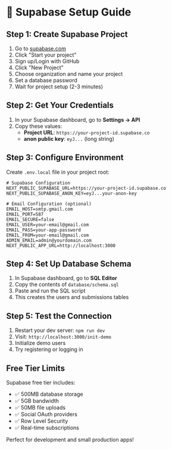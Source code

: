 # 🚀 Supabase Setup Guide

## Step 1: Create Supabase Project

1. Go to [supabase.com](https://supabase.com)
2. Click "Start your project"
3. Sign up/Login with GitHub
4. Click "New Project"
5. Choose organization and name your project
6. Set a database password
7. Wait for project setup (2-3 minutes)

## Step 2: Get Your Credentials

1. In your Supabase dashboard, go to **Settings → API**
2. Copy these values:
   - **Project URL**: `https://your-project-id.supabase.co`
   - **anon public key**: `eyJ...` (long string)

## Step 3: Configure Environment

Create `.env.local` file in your project root:

```env
# Supabase Configuration
NEXT_PUBLIC_SUPABASE_URL=https://your-project-id.supabase.co
NEXT_PUBLIC_SUPABASE_ANON_KEY=eyJ...your-anon-key

# Email Configuration (optional)
EMAIL_HOST=smtp.gmail.com
EMAIL_PORT=587
EMAIL_SECURE=false
EMAIL_USER=your-email@gmail.com
EMAIL_PASS=your-app-password
EMAIL_FROM=your-email@gmail.com
ADMIN_EMAIL=admin@yourdomain.com
NEXT_PUBLIC_APP_URL=http://localhost:3000
```

## Step 4: Set Up Database Schema

1. In Supabase dashboard, go to **SQL Editor**
2. Copy the contents of `database/schema.sql`
3. Paste and run the SQL script
4. This creates the users and submissions tables

## Step 5: Test the Connection

1. Restart your dev server: `npm run dev`
2. Visit: `http://localhost:3000/init-demo`
3. Initialize demo users
4. Try registering or logging in

## Free Tier Limits

Supabase free tier includes:
- ✅ 500MB database storage
- ✅ 5GB bandwidth
- ✅ 50MB file uploads
- ✅ Social OAuth providers
- ✅ Row Level Security
- ✅ Real-time subscriptions

Perfect for development and small production apps!
